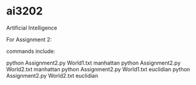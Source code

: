 # ai3202
Artificial Intelligence

For Assignment 2:

commands include:

python Assignment2.py World1.txt manhattan
python Assignment2.py World2.txt manhattan
python Assignment2.py World1.txt euclidian
python Assignment2.py World2.txt euclidian
